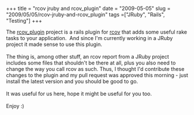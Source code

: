 +++ 
title = "rcov jruby and rcov_plugin"
date = "2009-05-05"
slug = "2009/05/05/rcov-jruby-and-rcov_plugin"
tags =["JRuby", "Rails", "Testing"]
+++

<p>
The <a href="http://github.com/commondream/rcov_plugin/tree/master" target="_blank">rcov_plugin</a> project is a rails plugin for <a href="http://eigenclass.org/hiki.rb?rcov" target="_blank">rcov</a> that adds some useful rake tasks to your application.  And since I'm currently working in a JRuby project it made sense to use this plugin.<br><br>The thing is, among other stuff, an rcov report from a JRuby project includes some files that shouldn't be there at all, plus you also need to change the way you call rcov as such. Thus, I thought I'd contribute these changes to the plugin and my pull request was approved this morning - just install the latest version and you should be good to go.<br><br>It was useful for us here, hope it might be useful for you too.<br><br>Enjoy :)
</p>

